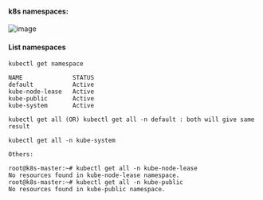 
#### k8s namespaces:

![image](https://user-images.githubusercontent.com/24622526/122798476-452bc080-d2de-11eb-8dd7-59fa2986f2ea.png)

#### List namespaces

    kubectl get namespace

    NAME              STATUS   
    default           Active   
    kube-node-lease   Active   
    kube-public       Active   
    kube-system       Active

    kubectl get all (OR) kubectl get all -n default : both will give same result

    kubectl get all -n kube-system

    Others:

    root@k8s-master:~# kubectl get all -n kube-node-lease
    No resources found in kube-node-lease namespace.
    root@k8s-master:~# kubectl get all -n kube-public
    No resources found in kube-public namespace.





